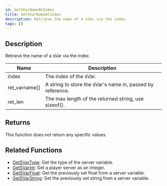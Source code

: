 ```yaml
---
id: GetSVarNameAtIndex
title: GetSVarNameAtIndex
description: Retrieve the name of a sVar via the index.
tags: []
---
```


## Description

Retrieve the name of a sVar via the index.

| Name          | Description                                                |
| ------------- | ---------------------------------------------------------- |
| index         | The index of the sVar.                                     |
| ret_varname[] | A string to store the sVar's name in, passed by reference. |
| ret_len       | The max length of the returned string, use sizeof().       |

## Returns

This function does not return any specific values.

## Related Functions

- [GetSVarType](GetSVarType.md): Get the type of the server variable.
- [GetSVarInt](GetSVarInt.md): Get a player server as an integer.
- [GetSVarFloat](GetSVarFloat.md): Get the previously set float from a server variable.
- [GetSVarString](GetSVarString.md): Get the previously set string from a server variable.
